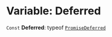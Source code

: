 # Variable: Deferred

`Const` **Deferred**: typeof [`PromiseDeferred`](/en/auto-docs/fixed-layout-editor/classes/PromiseDeferred.md)

